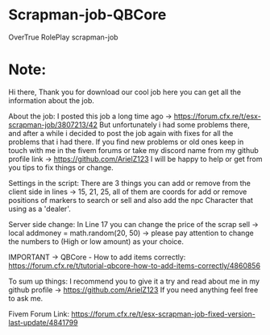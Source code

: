 # Scrapman-job-QBCore

OverTrue RolePlay scrapman-job
# Note:
Hi there, Thank you for download our cool job here you can get all the information about the job.

About the job: I posted this job a long time ago -> https://forum.cfx.re/t/esx-scrapman-job/3807213/42 
But unfortunately i had some problems there, and after a while i decided to post the job again with fixes for all the problems that i had there.
If you find new problems or old ones keep in touch with me in the fivem forums or take my discord name from my github profile link -> https://github.com/ArielZ123
I will be happy to help or get from you tips to fix things or change.

Settings in the script: There are 3 things you can add or remove from the client side in lines -> 15, 21, 25, all of them are coords for add or remove positions of markers to search or sell and also add the npc Character
that using as a 'dealer'.

Server side change: In Line 17 you can change the price of the scrap sell -> local addmoney = math.random(20, 50) -> please pay attention to change the numbers to (High or low amount) as your choice.

IMPORTANT -> QBCore - How to add items correctly: https://forum.cfx.re/t/tutorial-qbcore-how-to-add-items-correctly/4860856

To sum up things: I recommend you to give it a try and read about me in my github profile -> https://github.com/ArielZ123
If you need anything feel free to ask me.

Fivem Forum Link: https://forum.cfx.re/t/esx-scrapman-job-fixed-version-last-update/4841799
